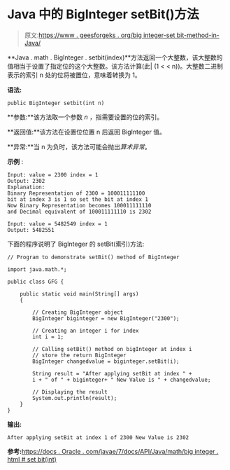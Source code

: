 # Java 中的 BigInteger setBit()方法

> 原文:[https://www . geesforgeks . org/big integer-set bit-method-in-Java/](https://www.geeksforgeeks.org/biginteger-setbit-method-in-java/)

**Java . math . BigInteger . setbit(index)**方法返回一个大整数，该大整数的值相当于设置了指定位的这个大整数。该方法计算(此| (1 < < n))。大整数二进制表示的索引 n 处的位将被置位，意味着转换为 1。

**语法:**

```
public BigInteger setbit(int n)
```

**参数:**该方法取一个参数 *n* ，指需要设置的位的索引。

**返回值:**该方法在设置位位置 n 后返回 BigInteger 值。

**异常:**当 n 为负时，该方法可能会抛出*算术异常*。

**示例** :

```
Input: value = 2300 index = 1
Output: 2302
Explanation:
Binary Representation of 2300 = 100011111100
bit at index 3 is 1 so set the bit at index 1 
Now Binary Representation becomes 100011111110
and Decimal equivalent of 100011111110 is 2302

Input: value = 5482549 index = 1
Output: 5482551

```

下面的程序说明了 BigInteger 的 setBit(索引)方法:

```
// Program to demonstrate setBit() method of BigInteger 

import java.math.*;

public class GFG {

    public static void main(String[] args)
    {

        // Creating BigInteger object
        BigInteger biginteger = new BigInteger("2300");

        // Creating an integer i for index
        int i = 1;

        // Calling setBit() method on bigInteger at index i
        // store the return BigInteger
        BigInteger changedvalue = biginteger.setBit(i);

        String result = "After applying setBit at index " + 
        i + " of " + biginteger+ " New Value is " + changedvalue;

        // Displaying the result
        System.out.println(result);
    }
}
```

**输出:**

```
After applying setBit at index 1 of 2300 New Value is 2302

```

**参考:**[https://docs . Oracle . com/javae/7/docs/API/Java/math/big integer . html # set bit(int)](https://docs.oracle.com/javase/7/docs/api/java/math/BigInteger.html#setBit(int))